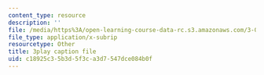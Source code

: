 ```yaml
---
content_type: resource
description: ''
file: /media/https%3A/open-learning-course-data-rc.s3.amazonaws.com/3-091sc-introduction-to-solid-state-chemistry-fall-2010/c18925c35b3d5f3ca3d7547dce084b0f_j7EBObU5Tjk.vtt
file_type: application/x-subrip
resourcetype: Other
title: 3play caption file
uid: c18925c3-5b3d-5f3c-a3d7-547dce084b0f
---
```

